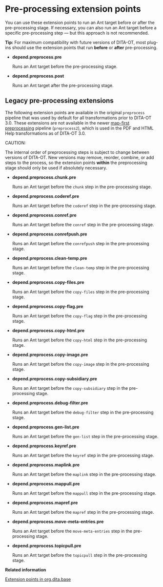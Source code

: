 # Pre-processing extension points

You can use these extension points to run an Ant target before or after the pre-processing stage. If necessary, you can also run an Ant target before a specific pre-processing step — but this approach is not recommended.

**Tip:** For maximum compatibility with future versions of DITA-OT, most plug-ins should use the extension points that run **before** or **after** pre-processing.

-   **__depend.preprocess.pre__**

    Runs an Ant target before the pre-processing stage.

-   **__depend.preprocess.post__**

    Runs an Ant target after the pre-processing stage.


## Legacy pre-processing extensions

The following extension points are available in the original `preprocess` pipeline that was used by default for all transformations prior to DITA-OT 3.0. These extensions are not available in the newer [map-first preprocessing](map-first-preprocessing.md) pipeline \(`preprocess2`\), which is used in the PDF and HTML Help transformations as of DITA-OT 3.0.

CAUTION:

The internal order of preprocessing steps is subject to change between versions of DITA-OT. New versions may remove, reorder, combine, or add steps to the process, so the extension points **within** the preprocessing stage should only be used if absolutely necessary.

-   **__depend.preprocess.chunk.pre__**

    Runs an Ant target before the `chunk` step in the pre-processing stage.

-   **__depend.preprocess.coderef.pre__**

    Runs an Ant target before the `coderef` step in the pre-processing stage.

-   **__depend.preprocess.conref.pre__**

    Runs an Ant target before the `conref` step in the pre-processing stage.

-   **__depend.preprocess.conrefpush.pre__**

    Runs an Ant target before the `conrefpush` step in the pre-processing stage.

-   **__depend.preprocess.clean-temp.pre__**

    Runs an Ant target before the `clean-temp` step in the pre-processing stage.

-   **__depend.preprocess.copy-files.pre__**

    Runs an Ant target before the `copy-files` step in the pre-processing stage.

-   **__depend.preprocess.copy-flag.pre__**

    Runs an Ant target before the `copy-flag` step in the pre-processing stage.

-   **__depend.preprocess.copy-html.pre__**

    Runs an Ant target before the `copy-html` step in the pre-processing stage.

-   **__depend.preprocess.copy-image.pre__**

    Runs an Ant target before the `copy-image` step in the pre-processing stage.

-   **__depend.preprocess.copy-subsidiary.pre__**

    Runs an Ant target before the `copy-subsidiary` step in the pre-processing stage.

-   **__depend.preprocess.debug-filter.pre__**

    Runs an Ant target before the `debug-filter` step in the pre-processing stage.

-   **__depend.preprocess.gen-list.pre__**

    Runs an Ant target before the `gen-list` step in the pre-processing stage.

-   **__depend.preprocess.keyref.pre__**

    Runs an Ant target before the `keyref` step in the pre-processing stage.

-   **__depend.preprocess.maplink.pre__**

    Runs an Ant target before the `maplink` step in the pre-processing stage.

-   **__depend.preprocess.mappull.pre__**

    Runs an Ant target before the `mappull` step in the pre-processing stage.

-   **__depend.preprocess.mapref.pre__**

    Runs an Ant target before the `mapref` step in the pre-processing stage.

-   **__depend.preprocess.move-meta-entries.pre__**

    Runs an Ant target before the `move-meta-entries` step in the pre-processing stage.

-   **__depend.preprocess.topicpull.pre__**

    Runs an Ant target before the `topicpull` step in the pre-processing stage.


**Related information**  


[Extension points in org.dita.base](extension-points-in-org.dita.base.md)

